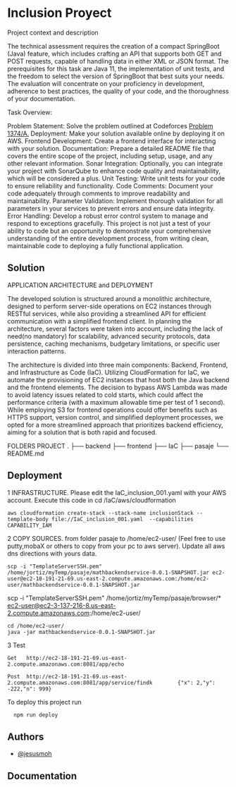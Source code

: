 
# Inclusion Proyect

Project context and description

The technical assessment requires the creation of a compact SpringBoot (Java) feature, which includes crafting an API that supports both GET and POST requests, capable of handling data in either XML or JSON format. The prerequisites for this task are Java 11, the implementation of unit tests, and the freedom to select the version of SpringBoot that best suits your needs. The evaluation will concentrate on your proficiency in development, adherence to best practices, the quality of your code, and the thoroughness of your documentation.

Task Overview:

Problem Statement: Solve the problem outlined at Codeforces [Problem 1374/A.](https://codeforces.com/problemset/problem/1374/A)
Deployment: Make your solution available online by deploying it on AWS.
Frontend Development: Create a frontend interface for interacting with your solution.
Documentation: Prepare a detailed README file that covers the entire scope of the project, including setup, usage, and any other relevant information.
Sonar Integration: Optionally, you can integrate your project with SonarQube to enhance code quality and maintainability, which will be considered a plus.
Unit Testing: Write unit tests for your code to ensure reliability and functionality.
Code Comments: Document your code adequately through comments to improve readability and maintainability.
Parameter Validation: Implement thorough validation for all parameters in your services to prevent errors and ensure data integrity.
Error Handling: Develop a robust error control system to manage and respond to exceptions gracefully.
This project is not just a test of your ability to code but an opportunity to demonstrate your comprehensive understanding of the entire development process, from writing clean, maintainable code to deploying a fully functional application.

## Solution

APPLICATION ARCHITECTURE and DEPLOYMENT

The developed solution is structured around a monolithic architecture, designed to perform server-side operations on EC2 instances through RESTful services, while also providing a streamlined API for efficient communication with a simplified frontend client. In planning the architecture, several factors were taken into account, including the lack of need(no mandatory) for scalability, advanced security protocols, data persistence, caching mechanisms, budgetary limitations, or specific user interaction patterns.

The architecture is divided into three main components: Backend, Frontend, and Infrastructure as Code (IaC). Utilizing CloudFormation for IaC, we automate the provisioning of EC2 instances that host both the Java backend and the frontend elements. The decision to bypass AWS Lambda was made to avoid latency issues related to cold starts, which could affect the performance criteria (with a maximum allowable time per test of 1 second). While employing S3 for frontend operations could offer benefits such as HTTPS support, version control, and simplified deployment processes, we opted for a more streamlined approach that prioritizes backend efficiency, aiming for a solution that is both rapid and focused.


FOLDERS PROJECT
.
├── backend
├── frontend
├── IaC
├── pasaje
└── README.md

## Deployment

1 INFRASTRUCTURE. Please edit the IaC_inclusion_001.yaml with your AWS account. Execute this code in cd /IaC/aws/cloudformation
```
aws cloudformation create-stack --stack-name inclusionStack --template-body file://IaC_inclusion_001.yaml  --capabilities CAPABILITY_IAM
```
2 COPY SOURCES. from folder pasaje to /home/ec2-user/ (Feel free to use putty,mobaX or others to copy from your pc to aws server). Update all aws dns directions with yours data. 
```
scp -i "TemplateServerSSH.pem" /home/jortiz/myTemp/pasaje/mathbackendservice-0.0.1-SNAPSHOT.jar ec2-user@ec2-18-191-21-69.us-east-2.compute.amazonaws.com:/home/ec2-user/mathbackendservice-0.0.1-SNAPSHOT.jar
```

scp -i "TemplateServerSSH.pem" /home/jortiz/myTemp/pasaje/browser/* ec2-user@ec2-3-137-216-8.us-east-2.compute.amazonaws.com:/home/ec2-user/


```
cd /home/ec2-user/
java -jar mathbackendservice-0.0.1-SNAPSHOT.jar
```

3 Test
```
Get   http://ec2-18-191-21-69.us-east-2.compute.amazonaws.com:8081/app/echo

Post  http://ec2-18-191-21-69.us-east-2.compute.amazonaws.com:8081/app/service/findk        {"x": 2,"y": -222,"n": 999}
```



To deploy this project run

```bash
  npm run deploy
```
  
## Authors

- [@jesusmoh](https://www.github.com/jesusmoh)



## Documentation








